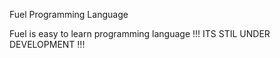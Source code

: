 <bold>Fuel Programming Language</bold>

Fuel is easy to learn programming language
!!! ITS STIL UNDER DEVELOPMENT !!!
